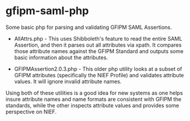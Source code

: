 gfipm-saml-php
==============

Some basic php for parsing and validating GFIPM SAML Assertions.
 
   - AllAttrs.php - This uses Shibboleth's feature to read the entire SAML Assertion, and then it 
                    parses out all attributes via xpath.  It compares those attribute names against
                    the GFIPM Standard and outputs some basic information about the attributes.

   - GFIPMAssertion2.0.3.php - This older php utility looks at a subset of GFIPM attributes (specifically
                               the NIEF Profile) and validates attribute values.  It will ignore invalid
                               attribute names.

Using both of these utilities is a good idea for new systems as one helps insure attribute names 
and name formats are consistent with GFIPM the standards, while the other inspects attribute values 
and provides some perspective on NIEF.

